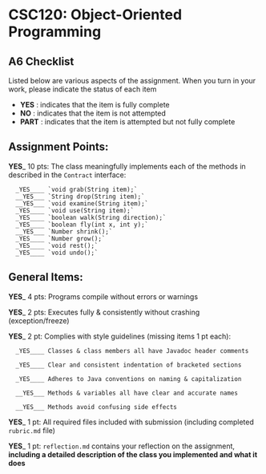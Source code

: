 # CSC120: Object-Oriented Programming
## A6 Checklist

Listed below are various aspects of the assignment.  When you turn in your work, please indicate the status of each item

- **YES** : indicates that the item is fully complete
- **NO** : indicates that the item is not attempted
- **PART** : indicates that the item is attempted but not fully complete


## Assignment Points:

__YES___ 10 pts: The class meaningfully implements each of the methods in described in the `Contract` interface:

      _YES____ `void grab(String item);`
      __YES___ `String drop(String item);`
      __YES___ `void examine(String item);`
      _YES____ `void use(String item);`
      _YES____ `boolean walk(String direction);`
      _YES____ `boolean fly(int x, int y);`
      __YES___ `Number shrink();`
      _YES____ `Number grow();`
      _YES____ `void rest();`
      _YES____ `void undo();`


## General Items:

__YES___ 4 pts: Programs compile without errors or warnings

__YES___ 2 pts: Executes fully & consistently without crashing (exception/freeze)

__YES___ 2 pt: Complies with style guidelines (missing items 1 pt each):

      _YES____ Classes & class members all have Javadoc header comments

      _YES____ Clear and consistent indentation of bracketed sections

      _YES____ Adheres to Java conventions on naming & capitalization

      __YES___ Methods & variables all have clear and accurate names

      __YES___ Methods avoid confusing side effects

__YES___ 1 pt: All required files included with submission (including completed `rubric.md` file)

__YES___ 1 pt: `reflection.md` contains your reflection on the assignment, **including a detailed description of the class you implemented and what it does**
